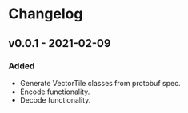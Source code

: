 # Changelog

## v0.0.1 - 2021-02-09

### Added
- Generate VectorTile classes from protobuf spec.
- Encode functionality.
- Decode functionality.
